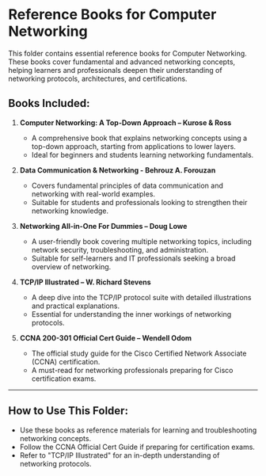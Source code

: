 # Reference Books for Computer Networking

This folder contains essential reference books for Computer Networking. These books cover fundamental and advanced networking concepts, helping learners and professionals deepen their understanding of networking protocols, architectures, and certifications.

## Books Included:

1. **Computer Networking: A Top-Down Approach – Kurose & Ross**  
   - A comprehensive book that explains networking concepts using a top-down approach, starting from applications to lower layers.
   - Ideal for beginners and students learning networking fundamentals.
  
2. **Data Communication & Networking - Behrouz A. Forouzan**  
   - Covers fundamental principles of data communication and networking with real-world examples.
   - Suitable for students and professionals looking to strengthen their networking knowledge.

3. **Networking All-in-One For Dummies – Doug Lowe**  
   - A user-friendly book covering multiple networking topics, including network security, troubleshooting, and administration.
   - Suitable for self-learners and IT professionals seeking a broad overview of networking.

4. **TCP/IP Illustrated – W. Richard Stevens**  
   - A deep dive into the TCP/IP protocol suite with detailed illustrations and practical explanations.
   - Essential for understanding the inner workings of networking protocols.

5. **CCNA 200-301 Official Cert Guide – Wendell Odom**  
   - The official study guide for the Cisco Certified Network Associate (CCNA) certification.
   - A must-read for networking professionals preparing for Cisco certification exams.

---

##  How to Use This Folder:
- Use these books as reference materials for learning and troubleshooting networking concepts.
- Follow the CCNA Official Cert Guide if preparing for certification exams.
- Refer to "TCP/IP Illustrated" for an in-depth understanding of networking protocols.


